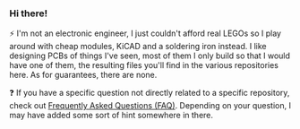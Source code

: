 ### Hi there!
⚡ I'm not an electronic engineer, I just couldn't afford real LEGOs so I play around with cheap modules, KiCAD and a soldering iron instead. I like designing PCBs of things I've seen, most of them I only build so that I would have one of them, the resulting files you'll find in the various repositories here. As for guarantees, there are none.

❓ If you have a specific question not directly related to a specific repository, check out [Frequently Asked Questions (FAQ)](https://github.com/tebl/tebl/blob/main/faq.md). Depending on your question, I may have added some sort of hint somewhere in there.
